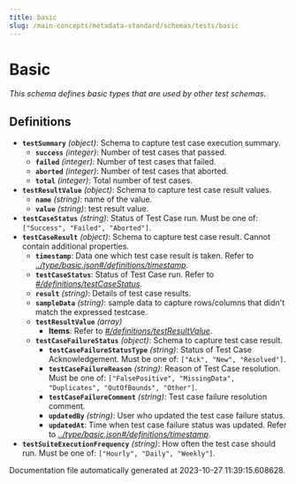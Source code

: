```yaml
---
title: basic
slug: /main-concepts/metadata-standard/schemas/tests/basic
---
```


# Basic

*This schema defines basic types that are used by other test schemas.*

## Definitions

- <a id="definitions/testSummary"></a>**`testSummary`** *(object)*: Schema to capture test case execution summary.
  - **`success`** *(integer)*: Number of test cases that passed.
  - **`failed`** *(integer)*: Number of test cases that failed.
  - **`aborted`** *(integer)*: Number of test cases that aborted.
  - **`total`** *(integer)*: Total number of test cases.
- <a id="definitions/testResultValue"></a>**`testResultValue`** *(object)*: Schema to capture test case result values.
  - **`name`** *(string)*: name of the value.
  - **`value`** *(string)*: test result value.
- <a id="definitions/testCaseStatus"></a>**`testCaseStatus`** *(string)*: Status of Test Case run. Must be one of: `["Success", "Failed", "Aborted"]`.
- <a id="definitions/testCaseResult"></a>**`testCaseResult`** *(object)*: Schema to capture test case result. Cannot contain additional properties.
  - **`timestamp`**: Data one which test case result is taken. Refer to *[../type/basic.json#/definitions/timestamp](#/type/basic.json#/definitions/timestamp)*.
  - **`testCaseStatus`**: Status of Test Case run. Refer to *[#/definitions/testCaseStatus](#definitions/testCaseStatus)*.
  - **`result`** *(string)*: Details of test case results.
  - **`sampleData`** *(string)*: sample data to capture rows/columns that didn't match the expressed testcase.
  - **`testResultValue`** *(array)*
    - **Items**: Refer to *[#/definitions/testResultValue](#definitions/testResultValue)*.
  - **`testCaseFailureStatus`** *(object)*: Schema to capture test case result.
    - **`testCaseFailureStatusType`** *(string)*: Status of Test Case Acknowledgement. Must be one of: `["Ack", "New", "Resolved"]`.
    - **`testCaseFailureReason`** *(string)*: Reason of Test Case resolution. Must be one of: `["FalsePositive", "MissingData", "Duplicates", "OutOfBounds", "Other"]`.
    - **`testCaseFailureComment`** *(string)*: Test case failure resolution comment.
    - **`updatedBy`** *(string)*: User who updated the test case failure status.
    - **`updatedAt`**: Time when test case failure status was updated. Refer to *[../type/basic.json#/definitions/timestamp](#/type/basic.json#/definitions/timestamp)*.
- <a id="definitions/testSuiteExecutionFrequency"></a>**`testSuiteExecutionFrequency`** *(string)*: How often the test case should run. Must be one of: `["Hourly", "Daily", "Weekly"]`.


Documentation file automatically generated at 2023-10-27 11:39:15.608628.

